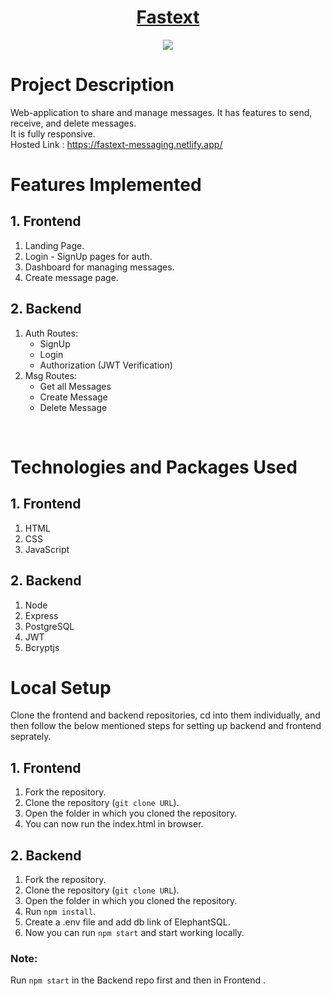 <div align="center">

# [Fastext](https://fastext-messaging.netlify.app/)
<img   src="/assets/Capture.PNG">
</div>


# Project Description

Web-application to share and manage messages. It has features to send, receive, and delete messages.<br>
It is fully responsive.<br>
Hosted Link : https://fastext-messaging.netlify.app/

# Features Implemented

## 1. Frontend

1. Landing Page.
2. Login - SignUp pages for auth.
3. Dashboard for managing messages.
4. Create message page.

## 2. Backend

1. Auth Routes:
   - SignUp
   - Login
   - Authorization (JWT Verification)
2. Msg Routes:
   - Get all Messages
   - Create Message
   - Delete Message

<br/>

# Technologies and Packages Used

## 1. Frontend

1. HTML
2. CSS
3. JavaScript

## 2. Backend

1. Node
2. Express
3. PostgreSQL
4. JWT
5. Bcryptjs

# Local Setup

Clone the frontend and backend repositories, cd into them individually, and then follow the below mentioned steps for setting up backend and frontend seprately.

## 1. Frontend

1. Fork the repository.
2. Clone the repository (`git clone URL`).
3. Open the folder in which you cloned the repository.
4. You can now run the index.html in browser.

## 2. Backend

1. Fork the repository.
2. Clone the repository (`git clone URL`).
3. Open the folder in which you cloned the repository.
4. Run `npm install`.
5. Create a .env file and add db link of ElephantSQL.
9. Now you can run `npm start` and start working locally.

### Note:

Run `npm start` in the Backend repo first and then in Frontend .
